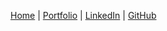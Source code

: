 <nav id="nav" class="nav-list">

[Home](/index.html) |
[Portfolio](/portfolio.html) |
<a href="https://www.linkedin.com/in/steven-d-a8b954237" target="_blank">LinkedIn</a> |
<a href="https://github.com/strinsberg" target="_blank">GitHub</a>

</nav>
